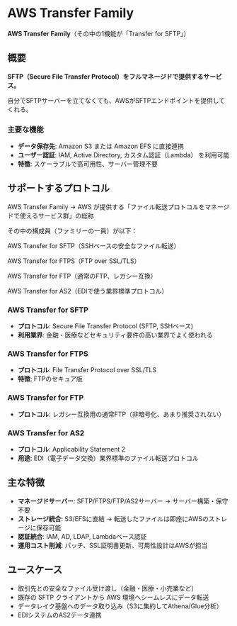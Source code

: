 # AWS Transfer Family

**AWS Transfer Family**（その中の1機能が「Transfer for SFTP」）

## 概要

**SFTP（Secure File Transfer Protocol）をフルマネージドで提供するサービス。**

自分でSFTPサーバーを立てなくても、AWSがSFTPエンドポイントを提供してくれる。

### 主要な機能

- **データ保存先**: Amazon S3 または Amazon EFS に直接連携
- **ユーザー認証**: IAM, Active Directory, カスタム認証（Lambda） を利用可能
- **特徴**: スケーラブルで高可用性、サーバー管理不要

## サポートするプロトコル

AWS Transfer Family
→ AWS が提供する「ファイル転送プロトコルをマネージドで使えるサービス群」の総称

その中の構成員（ファミリーの一員）が以下：

AWS Transfer for SFTP（SSHベースの安全なファイル転送）

AWS Transfer for FTPS（FTP over SSL/TLS）

AWS Transfer for FTP（通常のFTP、レガシー互換）

AWS Transfer for AS2（EDIで使う業界標準プロトコル）

### AWS Transfer for SFTP
- **プロトコル**: Secure File Transfer Protocol (SFTP, SSHベース)
- **利用業界**: 金融・医療などセキュリティ要件の高い業界でよく使われる

### AWS Transfer for FTPS
- **プロトコル**: File Transfer Protocol over SSL/TLS
- **特徴**: FTPのセキュア版

### AWS Transfer for FTP
- **プロトコル**: レガシー互換用の通常FTP（非暗号化、あまり推奨されない）

### AWS Transfer for AS2
- **プロトコル**: Applicability Statement 2
- **用途**: EDI（電子データ交換）業界標準のファイル転送プロトコル

## 主な特徴

- **マネージドサーバー**: SFTP/FTPS/FTP/AS2サーバー → サーバー構築・保守不要
- **ストレージ統合**: S3/EFSに直結 → 転送したファイルは即座にAWSのストレージに保存可能
- **認証統合**: IAM, AD, LDAP, Lambdaベース認証
- **運用コスト削減**: パッチ、SSL証明書更新、可用性設計はAWSが担当

## ユースケース

- 取引先との安全なファイル受け渡し（金融・医療・小売業など）
- 既存の SFTP クライアントから AWS 環境へシームレスにデータ転送
- データレイク基盤へのデータ取り込み（S3に集約してAthena/Glue分析）
- EDIシステムのAS2データ連携